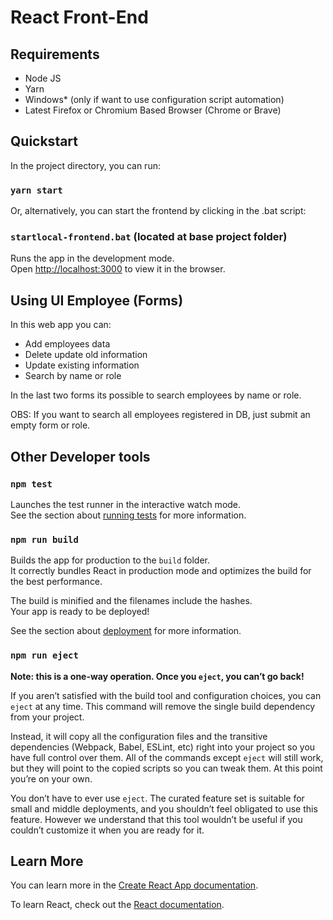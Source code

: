 # React Front-End

## Requirements
* Node JS
* Yarn
* Windows* (only if want to use configuration script automation)
* Latest Firefox or Chromium Based Browser (Chrome or Brave)

## Quickstart

In the project directory, you can run:

### `yarn start`

Or, alternatively, you can start the frontend by clicking in the .bat script:

### `startlocal-frontend.bat` (located at base project folder)

Runs the app in the development mode.<br>
Open [http://localhost:3000](http://localhost:3000) to view it in the browser.


## Using UI Employee (Forms)

In this web app you can:

* Add employees data
* Delete update old information
* Update existing information
* Search by name or role

In the last two forms its possible to search employees by name or role.

OBS: If you want to search all employees registered in DB, just submit an empty form or role.

## Other Developer tools

### `npm test`

Launches the test runner in the interactive watch mode.<br>
See the section about [running tests](https://facebook.github.io/create-react-app/docs/running-tests) for more information.

### `npm run build`

Builds the app for production to the `build` folder.<br>
It correctly bundles React in production mode and optimizes the build for the best performance.

The build is minified and the filenames include the hashes.<br>
Your app is ready to be deployed!

See the section about [deployment](https://facebook.github.io/create-react-app/docs/deployment) for more information.

### `npm run eject`

**Note: this is a one-way operation. Once you `eject`, you can’t go back!**

If you aren’t satisfied with the build tool and configuration choices, you can `eject` at any time. This command will remove the single build dependency from your project.

Instead, it will copy all the configuration files and the transitive dependencies (Webpack, Babel, ESLint, etc) right into your project so you have full control over them. All of the commands except `eject` will still work, but they will point to the copied scripts so you can tweak them. At this point you’re on your own.

You don’t have to ever use `eject`. The curated feature set is suitable for small and middle deployments, and you shouldn’t feel obligated to use this feature. However we understand that this tool wouldn’t be useful if you couldn’t customize it when you are ready for it.

## Learn More

You can learn more in the [Create React App documentation](https://facebook.github.io/create-react-app/docs/getting-started).

To learn React, check out the [React documentation](https://reactjs.org/).
